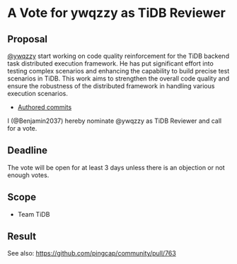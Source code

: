 # A Vote for ywqzzy as TiDB Reviewer

## Proposal

[@ywqzzy](https://github.com/ywqzzy) start working on code quality reinforcement for the TiDB backend task distributed execution framework. He has put significant effort into testing complex scenarios and enhancing the capability to build precise test scenarios in TiDB. This work aims to strengthen the overall code quality and ensure the robustness of the distributed framework in handling various execution scenarios. 

* [Authored commits](https://github.com/pingcap/tidb/commits?author=ywqzzy)

I (@Benjamin2037) hereby nominate @ywqzzy as TiDB Reviewer and call for a vote.

## Deadline

The vote will be open for at least 3 days unless there is an objection or not enough votes.

## Scope

* Team TiDB

## Result

See also: https://github.com/pingcap/community/pull/763
